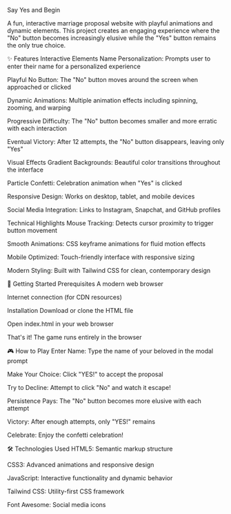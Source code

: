Say Yes and Begin


A fun, interactive marriage proposal website with playful animations and dynamic elements. This project creates an engaging experience where the "No" button becomes increasingly elusive while the "Yes" button remains the only true choice.

✨ Features
Interactive Elements
Name Personalization: Prompts user to enter their name for a personalized experience

Playful No Button: The "No" button moves around the screen when approached or clicked

Dynamic Animations: Multiple animation effects including spinning, zooming, and warping

Progressive Difficulty: The "No" button becomes smaller and more erratic with each interaction

Eventual Victory: After 12 attempts, the "No" button disappears, leaving only "Yes"

Visual Effects
Gradient Backgrounds: Beautiful color transitions throughout the interface

Particle Confetti: Celebration animation when "Yes" is clicked

Responsive Design: Works on desktop, tablet, and mobile devices

Social Media Integration: Links to Instagram, Snapchat, and GitHub profiles

Technical Highlights
Mouse Tracking: Detects cursor proximity to trigger button movement

Smooth Animations: CSS keyframe animations for fluid motion effects

Mobile Optimized: Touch-friendly interface with responsive sizing

Modern Styling: Built with Tailwind CSS for clean, contemporary design

🚀 Getting Started
Prerequisites
A modern web browser

Internet connection (for CDN resources)

Installation
Download or clone the HTML file

Open index.html in your web browser

That's it! The game runs entirely in the browser

🎮 How to Play
Enter Name: Type the name of your beloved in the modal prompt

Make Your Choice: Click "YES!" to accept the proposal

Try to Decline: Attempt to click "No" and watch it escape!

Persistence Pays: The "No" button becomes more elusive with each attempt

Victory: After enough attempts, only "YES!" remains

Celebrate: Enjoy the confetti celebration!

🛠 Technologies Used
HTML5: Semantic markup structure

CSS3: Advanced animations and responsive design

JavaScript: Interactive functionality and dynamic behavior

Tailwind CSS: Utility-first CSS framework

Font Awesome: Social media icons
